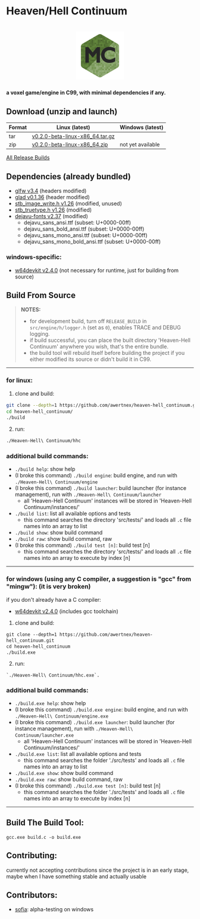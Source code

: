 # Heaven/Hell Continuum

<h1 align="center">
  <img src="resources/logo/128x128.png" alt="Heaven-Hell Continuum">
</h1>

**a voxel game/engine in C99, with minimal dependencies if any.**


## Download (unzip and launch)

Format | Linux (latest) | Windows (latest)
--- | --- | ---
tar | [v0.2.0-beta-linux-x86_64.tar.gz](https://github.com/awertnex/heaven-hell_continuum/releases/download/v0.2.0-beta/heaven-hell_continuum-v0.2.0-beta-linux-x86_64.tar.gz)
zip | [v0.2.0-beta-linux-x86_64.zip](https://github.com/awertnex/heaven-hell_continuum/releases/download/v0.2.0-beta/heaven-hell_continuum-v0.2.0-beta-linux-x86_64.zip) | not yet available
[All Release Builds](https://github.com/awertnex/heaven-hell_continuum/blob/main/RELEASE_BUILDS.md)


## Dependencies (already bundled)

- [glfw v3.4](https://github.com/glfw/glfw/releases) (headers modified)
- [glad v0.1.36](https://github.com/dav1dde/glad-web) (header modified)
- [stb_image_write.h v1.26](https://github.com/nothings/stb/blob/master/stb_image_write.h) (modified, unused)
- [stb_truetype.h v1.26](https://github.com/nothings/stb/blob/master/stb_truetype.h) (modified)
- [dejavu-fonts v2.37](https://github.com/dejavu-fonts/dejavu-fonts) (modified)
    - dejavu_sans_ansi.ttf (subset: U+0000-00ff)
    - dejavu_sans_bold_ansi.ttf (subset: U+0000-00ff)
    - dejavu_sans_mono_ansi.ttf (subset: U+0000-00ff)
    - dejavu_sans_mono_bold_ansi.ttf (subset: U+0000-00ff)

### windows-specific:
- [w64devkit v2.4.0](https://github.com/skeeto/w64devkit) (not necessary for runtime, just for building from source)


## Build From Source

>**NOTES:**
>- for development build, turn off `RELEASE_BUILD` in `src/engine/h/logger.h` (set as `0`), enables TRACE and DEBUG logging.
>- if build successful, you can place the built directory 'Heaven-Hell Continuum' anywhere you wish, that's the entire bundle.
>- the build tool will rebuild itself before building the project if you either modified its source or didn't build it in C99.

- - -

### for linux:

1. clone and build:

```bash
git clone --depth=1 https://github.com/awertnex/heaven-hell_continuum.git
cd heaven-hell_continuum/
./build
```

2. run:

```bash
./Heaven-Hell\ Continuum/hhc
```

### additional build commands:

- `./build help`: show help
- (I broke this command) `./build engine`: build engine, and run with `./Heaven-Hell\ Continuum/engine`
- (I broke this command) `./build launcher`: build launcher (for instance management), run with `./Heaven-Hell\ Continuum/launcher`
    - all 'Heaven-Hell Continuum' instances will be stored in 'Heaven-Hell Continuum/instances/'
- `./build list`: list all available options and tests
    - this command searches the directory 'src/tests/' and loads all `.c` file names into an array to list
- `./build show`: show build command
- `./build raw`: show build command, raw
- (I broke this command) `./build test [n]`: build test [n]
    - this command searches the directory 'src/tests/' and loads all `.c` file names into an array to execute by index [n]

- - -

### for windows (using any C compiler, a suggestion is "gcc" from "mingw"): (it is very broken)

if you don't already have a C compiler:
- [w64devkit v2.4.0](https://github.com/skeeto/w64devkit) (includes gcc toolchain)

1. clone and build:

```command
git clone --depth=1 https://github.com/awertnex/heaven-hell_continuum.git
cd heaven-hell_continuum
./build.exe
```

2. run:

```command
`./Heaven-Hell\ Continuum/hhc.exe`.
```

### additional build commands:

- `./build.exe help`: show help
- (I broke this command) `./build.exe engine`: build engine, and run with `./Heaven-Hell\ Continuum/engine.exe`
- (I broke this command) `./build.exe launcher`: build launcher (for instance management), run with `./Heaven-Hell\ Continuum/launcher.exe`
    - all 'Heaven-Hell Continuum' instances will be stored in 'Heaven-Hell Continuum/instances/'
- `./build.exe list`: list all available options and tests
    - this command searches the folder './src/tests' and loads all `.c` file names into an array to list
- `./build.exe show`: show build command
- `./build.exe raw`: show build command, raw
- (I broke this command) `./build.exe test [n]`: build test [n]
    - this command searches the folder './src/tests' and loads all `.c` file names into an array to execute by index [n]

- - -

## Build The Build Tool:

```command
gcc.exe build.c -o build.exe
```

## Contributing:
currently not accepting contributions since the project is in an early stage, maybe when I have something stable and actually usable

## Contributors:
- [sofia](https://github.com/EdgySofia666): alpha-testing on windows

